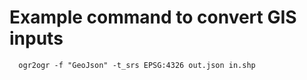 # Example command to convert GIS inputs

```
  ogr2ogr -f "GeoJson" -t_srs EPSG:4326 out.json in.shp
```
